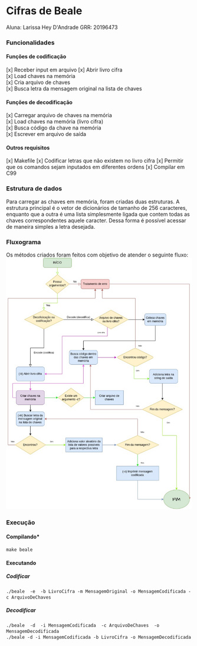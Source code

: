 # Cifras de Beale

Aluna: Larissa Hey D'Andrade
GRR: 20196473

### Funcionalidades

#### Funções de codificação
[x] Receber input em arquivo
[x] Abrir livro cifra  
[x] Load chaves na memória  
[x] Cria arquivo de chaves  
[x] Busca letra da mensagem original na lista de chaves  

#### Funções de decodificação
[x] Carregar arquivo de chaves na memória  
[x] Load chaves na memória (livro cifra)  
[x] Busca código da chave na memória  
[x] Escrever em arquivo de saída

#### Outros requisitos
[x] Makefile
[x] Codificar letras que não existem no livro cifra
[x] Permitir que os comandos sejam inputados em diferentes ordens
[x] Compilar em C99

### Estrutura de dados
Para carregar as chaves em memória, foram criadas duas estruturas.
A estrutura principal é o vetor de dicionários de tamanho de 256 caracteres, enquanto que a outra é uma lista simplesmente ligada que contem todas as chaves correspondentes aquele caracter.
Dessa forma é possível acessar de maneira simples a letra desejada.

### Fluxograma
Os métodos criados foram feitos com objetivo de atender o seguinte fluxo:  
![Beale](fluxograma.jpg)

### Execução

#### Compilando*
    make beale  

#### Executando
##### *Codificar*
    ./beale  -e  -b LivroCifra -m MensagemOriginal -o MensagemCodificada -c ArquivoDeChaves

##### *Decodificar*
    ./beale  -d  -i MensagemCodificada  -c ArquivoDeChaves  -o MensagemDecodificada  
    ./beale -d -i MensagemCodificada -b LivroCifra -o MensagemDecodificada

